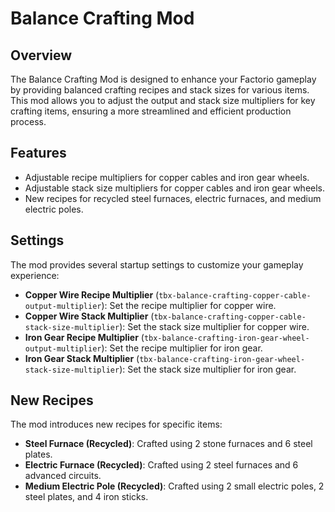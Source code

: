 # Balance Crafting Mod

## Overview

The Balance Crafting Mod is designed to enhance your Factorio gameplay by providing balanced crafting recipes and stack sizes for various items. This mod allows you to adjust the output and stack size multipliers for key crafting items, ensuring a more streamlined and efficient production process.

## Features

- Adjustable recipe multipliers for copper cables and iron gear wheels.
- Adjustable stack size multipliers for copper cables and iron gear wheels.
- New recipes for recycled steel furnaces, electric furnaces, and medium electric poles.

## Settings

The mod provides several startup settings to customize your gameplay experience:

- **Copper Wire Recipe Multiplier** (`tbx-balance-crafting-copper-cable-output-multiplier`): Set the recipe multiplier for copper wire.
- **Copper Wire Stack Multiplier** (`tbx-balance-crafting-copper-cable-stack-size-multiplier`): Set the stack size multiplier for copper wire.
- **Iron Gear Recipe Multiplier** (`tbx-balance-crafting-iron-gear-wheel-output-multiplier`): Set the recipe multiplier for iron gear.
- **Iron Gear Stack Multiplier** (`tbx-balance-crafting-iron-gear-wheel-stack-size-multiplier`): Set the stack size multiplier for iron gear.

## New Recipes

The mod introduces new recipes for specific items:

- **Steel Furnace (Recycled)**: Crafted using 2 stone furnaces and 6 steel plates.
- **Electric Furnace (Recycled)**: Crafted using 2 steel furnaces and 6 advanced circuits.
- **Medium Electric Pole (Recycled)**: Crafted using 2 small electric poles, 2 steel plates, and 4 iron sticks.
